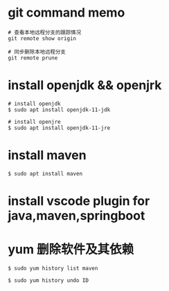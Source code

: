 <!--
@author: harold.duan
@date: 19-07-01
@memo: Notes logging
-->

# git command memo

``` git command
# 查看本地远程分支的跟踪情况
git remote show origin

# 同步删除本地远程分支
git remote prune
```

# install openjdk && openjrk

``` command
# install openjdk
$ sudo apt install openjdk-11-jdk

# install openjre
$ sudo apt install openjdk-11-jre
```

# install maven

``` command
$ sudo apt install maven
```

# install vscode plugin for java,maven,springboot

# yum 删除软件及其依赖

```
$ sudo yum history list maven

$ sudo yum history undo ID
```